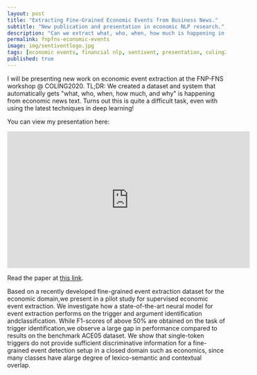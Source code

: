 ```yaml
---
layout: post
title: "Extracting Fine-Grained Economic Events from Business News."
subtitle: "New publication and presentation in economic NLP research."
description: "Can we extract what, who, when, how much is happening in business news?"
permalink: fnpfns-economic-events
image: img/sentiventlogo.jpg
tags: [economic events, financial nlp, sentivent, presentation, coling2020, research, machine learning]
published: true
---
```


I will be presenting new work on economic event extraction at the FNP-FNS workshop @ COLING2020.
TL;DR: We created a dataset and system that automatically gets "what, who, when, how much, and why" is happening from economic news text.
Turns out this is quite a difficult task, even with using the latest techniques in deep learning!

You can view my presentation here:
<iframe width="560" height="315" src="https://www.youtube-nocookie.com/embed/iKF7hUMdCw8" frameborder="0" allow="accelerometer; autoplay; clipboard-write; encrypted-media; gyroscope; picture-in-picture" allowfullscreen></iframe>

Read the paper at [this link](https://www.aclweb.org/anthology/2020.fnp-1.36.pdf).

Based on a recently developed fine-grained event extraction dataset for the economic domain,we present in a pilot study for supervised economic event extraction.
We investigate how a state-of-the-art neural model for event extraction performs on the trigger and argument identification andclassification.
While F1-scores of above 50% are obtained on the task of trigger identification,we observe a large gap in performance compared to results on the benchmark ACE05 dataset.
We show that single-token triggers do not provide sufficient discriminative information for a fine-grained event detection setup in a closed domain such as economics, since many classes have alarge degree of lexico-semantic and contextual overlap.